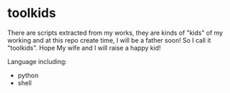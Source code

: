 toolkids
========
There are scripts extracted from my works, they are kinds of "kids" of my 
working and at this repo create time, I will be a father soon! So I call it "toolkids".
Hope My wife and I will raise a happy kid!

Language including:
- python
- shell
